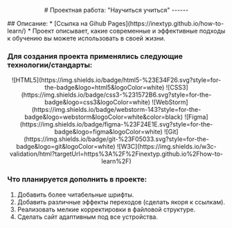 <p align="center">
# Проектная работа: "Научиться учиться"
------
</p>
## Описание:
* [Ссылка на Gihub Pages](https://inextyp.github.io/how-to-learn/)
* Проект описывает, какие современные и эффективные подходы к обучению вы можете использовать в своей жизни.

### Для создания проекта применялись следующие технологии/стандарты:
<p align="center">
![HTML5](https://img.shields.io/badge/html5-%23E34F26.svg?style=for-the-badge&logo=html5&logoColor=white)
![CSS3](https://img.shields.io/badge/css3-%231572B6.svg?style=for-the-badge&logo=css3&logoColor=white)
![WebStorm](https://img.shields.io/badge/webstorm-143?style=for-the-badge&logo=webstorm&logoColor=white&color=black)
![Figma](https://img.shields.io/badge/figma-%23F24E1E.svg?style=for-the-badge&logo=figma&logoColor=white)
![Git](https://img.shields.io/badge/git-%23F05033.svg?style=for-the-badge&logo=git&logoColor=white)
![W3C](https://img.shields.io/w3c-validation/html?targetUrl=https%3A%2F%2Finextyp.github.io%2Fhow-to-learn%2F)
</p>

### Что планируется дополнить в проекте:
1. Добавить более читабельные шрифты.
2. Добавить различные эффекты переходов (сделать якоря к ссылкам).
3. Реализовать мелкие корректировки в файловой структуре.
4. Сделать сайт адаптивным под все устройства.


